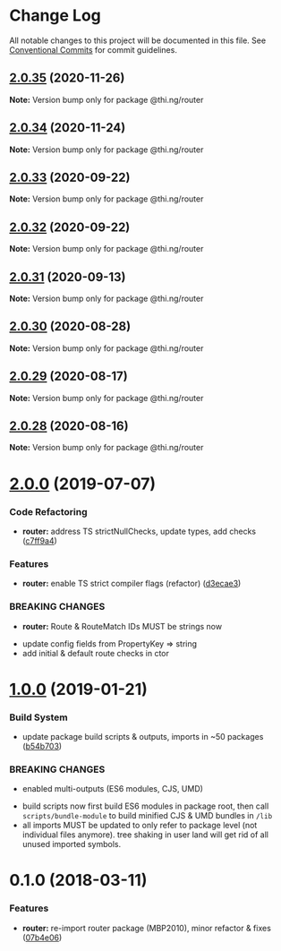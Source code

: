 # Change Log

All notable changes to this project will be documented in this file.
See [Conventional Commits](https://conventionalcommits.org) for commit guidelines.

## [2.0.35](https://github.com/thi-ng/umbrella/compare/@thi.ng/router@2.0.34...@thi.ng/router@2.0.35) (2020-11-26)

**Note:** Version bump only for package @thi.ng/router





## [2.0.34](https://github.com/thi-ng/umbrella/compare/@thi.ng/router@2.0.33...@thi.ng/router@2.0.34) (2020-11-24)

**Note:** Version bump only for package @thi.ng/router





## [2.0.33](https://github.com/thi-ng/umbrella/compare/@thi.ng/router@2.0.32...@thi.ng/router@2.0.33) (2020-09-22)

**Note:** Version bump only for package @thi.ng/router





## [2.0.32](https://github.com/thi-ng/umbrella/compare/@thi.ng/router@2.0.31...@thi.ng/router@2.0.32) (2020-09-22)

**Note:** Version bump only for package @thi.ng/router





## [2.0.31](https://github.com/thi-ng/umbrella/compare/@thi.ng/router@2.0.30...@thi.ng/router@2.0.31) (2020-09-13)

**Note:** Version bump only for package @thi.ng/router





## [2.0.30](https://github.com/thi-ng/umbrella/compare/@thi.ng/router@2.0.29...@thi.ng/router@2.0.30) (2020-08-28)

**Note:** Version bump only for package @thi.ng/router





## [2.0.29](https://github.com/thi-ng/umbrella/compare/@thi.ng/router@2.0.28...@thi.ng/router@2.0.29) (2020-08-17)

**Note:** Version bump only for package @thi.ng/router





## [2.0.28](https://github.com/thi-ng/umbrella/compare/@thi.ng/router@2.0.27...@thi.ng/router@2.0.28) (2020-08-16)

**Note:** Version bump only for package @thi.ng/router





# [2.0.0](https://github.com/thi-ng/umbrella/compare/@thi.ng/router@1.0.12...@thi.ng/router@2.0.0) (2019-07-07)

### Code Refactoring

* **router:** address TS strictNullChecks, update types, add checks ([c7ff9a4](https://github.com/thi-ng/umbrella/commit/c7ff9a4))

### Features

* **router:** enable TS strict compiler flags (refactor) ([d3ecae3](https://github.com/thi-ng/umbrella/commit/d3ecae3))

### BREAKING CHANGES

* **router:** Route & RouteMatch IDs MUST be strings now

- update config fields from PropertyKey => string
- add initial & default route checks in ctor

# [1.0.0](https://github.com/thi-ng/umbrella/compare/@thi.ng/router@0.1.30...@thi.ng/router@1.0.0) (2019-01-21)

### Build System

* update package build scripts & outputs, imports in ~50 packages ([b54b703](https://github.com/thi-ng/umbrella/commit/b54b703))

### BREAKING CHANGES

* enabled multi-outputs (ES6 modules, CJS, UMD)

- build scripts now first build ES6 modules in package root, then call
  `scripts/bundle-module` to build minified CJS & UMD bundles in `/lib`
- all imports MUST be updated to only refer to package level
  (not individual files anymore). tree shaking in user land will get rid of
  all unused imported symbols.

<a name="0.1.0"></a>
# 0.1.0 (2018-03-11)

### Features

* **router:** re-import router package (MBP2010), minor refactor & fixes ([07b4e06](https://github.com/thi-ng/umbrella/commit/07b4e06))
